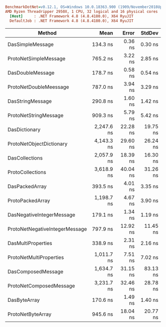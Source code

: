``` ini

BenchmarkDotNet=v0.12.1, OS=Windows 10.0.18363.900 (1909/November2018Update/19H2)
AMD Ryzen Threadripper 2950X, 1 CPU, 32 logical and 16 physical cores
  [Host]     : .NET Framework 4.8 (4.8.4180.0), X64 RyuJIT
  DefaultJob : .NET Framework 4.8 (4.8.4180.0), X64 RyuJIT


```
|                         Method |       Mean |    Error |   StdDev |
|------------------------------- |-----------:|---------:|---------:|
|               DasSimpleMessage |   134.3 ns |  0.36 ns |  0.30 ns |
|          ProtoNetSimpleMessage |   765.2 ns |  3.22 ns |  2.85 ns |
|               DasDoubleMessage |   178.7 ns |  0.58 ns |  0.54 ns |
|         ProtoNetDoubleMeessage |   787.0 ns |  3.94 ns |  3.29 ns |
|               DasStringMessage |   290.8 ns |  1.60 ns |  1.42 ns |
|          ProtoNetStringMessage |   909.3 ns |  5.79 ns |  5.42 ns |
|                  DasDictionary | 2,247.6 ns | 22.28 ns | 19.75 ns |
|       ProtoNetObjectDictionary | 4,143.3 ns | 29.60 ns | 26.24 ns |
|                 DasCollections | 2,057.9 ns | 18.39 ns | 16.30 ns |
|               ProtoCollections | 3,618.9 ns | 40.04 ns | 31.26 ns |
|                 DasPackedArray |   393.5 ns |  4.01 ns |  3.35 ns |
|               ProtoPackedArray | 1,198.7 ns |  4.67 ns |  3.90 ns |
|      DasNegativeIntegerMessage |   179.1 ns |  1.34 ns |  1.19 ns |
| ProtoNetNegativeIntegerMessage |   797.9 ns | 12.92 ns | 11.45 ns |
|             DasMultiProperties |   338.9 ns |  2.31 ns |  2.16 ns |
|        ProtoNetMultiProperties | 1,011.7 ns |  7.51 ns |  7.02 ns |
|             DasComposedMessage | 1,634.7 ns | 31.15 ns | 83.13 ns |
|        ProtoNetComposedMessage | 3,231.7 ns | 32.46 ns | 28.78 ns |
|                   DasByteArray |   170.6 ns |  1.49 ns |  1.40 ns |
|              ProtoNetByteArray |   945.6 ns | 18.04 ns | 20.77 ns |
